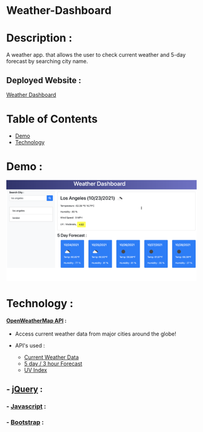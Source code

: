 # Weather-Dashboard

# Description :

A weather app. that allows the user to check current weather and 5-day forecast by searching city name.

## Deployed Website :

[Weather Dashboard](https://jpablo73.github.io/Weather_Dashboard//)

# Table of Contents

- [Demo](#demo)
- [Technology](#technology)

# Demo :

![Weather Dashboard](assets/images/weather-dashboard.png)

# Technology :

#### [OpenWeatherMap API](https://openweathermap.org/) :

- Access current weather data from major cities around the globe!

- API's used :
  - [Current Weather Data](https://openweathermap.org/current)
  - [5 day / 3 hour Forecast](https://openweathermap.org/forecast5)
  - [UV Index](https://openweathermap.org/api/uvi)

## - [jQuery](https://jquery.com/) :

### - [Javascript](https://developer.mozilla.org/en-US/docs/Web/JavaScript) :

### - [Bootstrap](https://getbootstrap.com/) :
